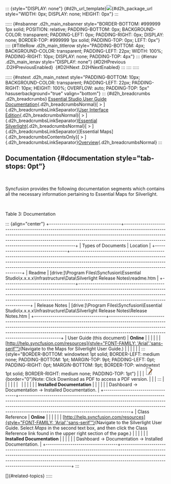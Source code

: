 ::: {style="DISPLAY: none"}
[](ms-xhelp:///?Id=d2h_url_template){#d2h_url_template}![](!package_url!){#d2h_package_url style="WIDTH: 0px; DISPLAY: none; HEIGHT: 0px"}
:::

::::: {#nsbanner .d2h_main_nsbanner style="BORDER-BOTTOM: #999999 1px solid; POSITION: relative; PADDING-BOTTOM: 0px; BACKGROUND-COLOR: transparent; PADDING-LEFT: 0px; PADDING-RIGHT: 0px; DISPLAY: none; BORDER-TOP: #999999 1px solid; PADDING-TOP: 0px; LEFT: 0px"}
:::: {#TitleRow .d2h_main_titlerow style="PADDING-BOTTOM: 4px; BACKGROUND-COLOR: transparent; PADDING-LEFT: 22px; WIDTH: 100%; PADDING-RIGHT: 10px; DISPLAY: none; PADDING-TOP: 4px"}
::: {#ienav .d2h_main_ienav style="DISPLAY: none"}
[](ms-xhelp:///?Id=fd4d5ecc-d24a-4235-a560-6f5541d492b4){#D2HPrevious .D2HPreviousEnabled}  [](ms-xhelp:///?Id=c330ba1c-3288-4c13-acad-62446ef3fa47){#D2HNext .D2HNextEnabled}
:::
::::
:::::

::::: {#nstext .d2h_main_nstext style="PADDING-BOTTOM: 10px; BACKGROUND-COLOR: transparent; PADDING-LEFT: 22px; PADDING-RIGHT: 10px; HEIGHT: 100%; OVERFLOW: auto; PADDING-TOP: 5px" hasuserbackground="true" valign="bottom"}
::: {#d2h_breadcrumbs .d2h_breadcrumbs}
[Essential Studio User Guide Documentation](ms-xhelp:///?Id=12457748-09e3-4d74-a240-8e049cedf030){.d2h_breadcrumbsNormal}[ \> ]{.d2h_breadcrumbsLinkSeparator}[User Interface Edition](ms-xhelp:///?Id=c29296b7-531c-413b-a0ec-488ca1f7f669){.d2h_breadcrumbsNormal}[ \> ]{.d2h_breadcrumbsLinkSeparator}[Essential Silverlight](ms-xhelp:///?Id=66221bd1-ba2e-43c2-94a7-618f50e01d24){.d2h_breadcrumbsNormal}[ \> ]{.d2h_breadcrumbsLinkSeparator}[Essential Maps]{.d2h_breadcrumbsContentsOnly}[ \> ]{.d2h_breadcrumbsLinkSeparator}[Overview](ms-xhelp:///?Id=4aaa0908-7c5d-45df-b468-3ef62647658c){.d2h_breadcrumbsNormal}
:::

## Documentation {#documentation style="tab-stops: 0pt"}

 

Syncfusion provides the following documentation segments which contains all the necessary information pertaining to Essential Maps for Silverlight.  

 

Table 3: Documentation

::: {align="center"}
+-----------------------------------+------------------------------------------------------------------------------------------------------------------------------------------------------------------------------------------------------------------------------------------------------------------------------------------------+
| Types of Documents                | Location                                                                                                                                                                                                                                                                                       |
+-----------------------------------+------------------------------------------------------------------------------------------------------------------------------------------------------------------------------------------------------------------------------------------------------------------------------------------------+
| Readme                            | \[drive:\]\\Program Files\\Syncfusion\\Essential Studio\\x.x.x.x\\Infrastructure\\Data\\Silverlight Release Notes\\readme.htm                                                                                                                                                                  |
+-----------------------------------+------------------------------------------------------------------------------------------------------------------------------------------------------------------------------------------------------------------------------------------------------------------------------------------------+
| Release Notes                     | \[drive:\]\\Program Files\\Syncfusion\\Essential Studio\\x.x.x.x\\Infrastructure\\Data\\Silverlight Release Notes\\Release Notes.htm                                                                                                                                                           |
+-----------------------------------+------------------------------------------------------------------------------------------------------------------------------------------------------------------------------------------------------------------------------------------------------------------------------------------------+
| User Guide (this document)        | **Online**                                                                                                                                                                                                                                                                                     |
|                                   |                                                                                                                                                                                                                                                                                                |
|                                   | [[http://help.syncfusion.com/resources]{style="FONT-FAMILY: 'Arial','sans-serif'"}](http://help.syncfusion.com/resources)(Navigate to the Maps for Silverlight User Guide.)                                                                                                                    |
|                                   |                                                                                                                                                                                                                                                                                                |
|                                   | ::: {style="BORDER-BOTTOM: windowtext 1pt solid; BORDER-LEFT: medium none; PADDING-BOTTOM: 1pt; MARGIN-TOP: 9pt; PADDING-LEFT: 0pt; PADDING-RIGHT: 0pt; MARGIN-BOTTOM: 9pt; BORDER-TOP: windowtext 1pt solid; BORDER-RIGHT: medium none; PADDING-TOP: 1pt"}                                    |
|                                   | ![](ImagesExt/image73_5.jpg){border="0"}Note: Click Download as PDF to access a PDF version.                                                                                                                                                                                                   |
|                                   | :::                                                                                                                                                                                                                                                                                            |
|                                   |                                                                                                                                                                                                                                                                                                |
|                                   |                                                                                                                                                                                                                                                                                                |
|                                   |                                                                                                                                                                                                                                                                                                |
|                                   | **Installed Documentation**                                                                                                                                                                                                                                                                    |
|                                   |                                                                                                                                                                                                                                                                                                |
|                                   | Dashboard -\> Documentation -\> Installed Documentation.                                                                                                                                                                                                                                       |
+-----------------------------------+------------------------------------------------------------------------------------------------------------------------------------------------------------------------------------------------------------------------------------------------------------------------------------------------+
| Class Reference                   | **Online**                                                                                                                                                                                                                                                                                     |
|                                   |                                                                                                                                                                                                                                                                                                |
|                                   | [[http://help.syncfusion.com/resources]{style="FONT-FAMILY: 'Arial','sans-serif'"}](http://help.syncfusion.com/resources)(Navigate to the Silverlight User Guide. Select *Maps* in the second text box, and then click the Class Reference link found in the upper right section of the page.) |
|                                   |                                                                                                                                                                                                                                                                                                |
|                                   | **Installed Documentation**                                                                                                                                                                                                                                                                    |
|                                   |                                                                                                                                                                                                                                                                                                |
|                                   | Dashboard -\> Documentation -\> Installed Documentation.                                                                                                                                                                                                                                       |
+-----------------------------------+------------------------------------------------------------------------------------------------------------------------------------------------------------------------------------------------------------------------------------------------------------------------------------------------+
:::

[]{#related-topics}
:::::
